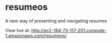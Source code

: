 resumeos
========

A new way of presenting and navigating resumes

View live at: http://ec2-184-73-117-201.compute-1.amazonaws.com/resumeos/
